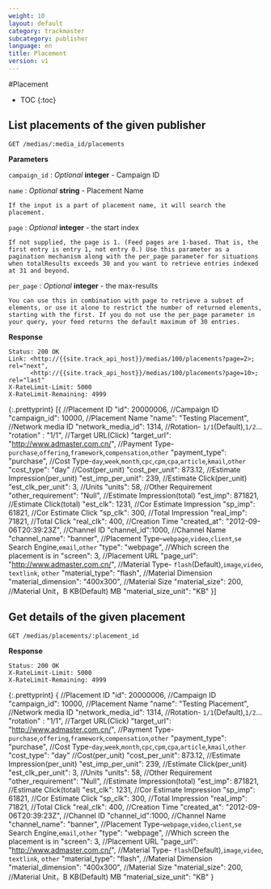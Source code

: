 ```yaml
---
weight: 10
layout: default
category: trackmaster
subcategory: publisher
language: en
title: Placement
version: v1
---
```


#Placement

* TOC
{:toc}

## List placements of the given publisher

    GET /medias/:media_id/placements

**Parameters**

`campaign_id`
: _Optional_ **integer** - Campaign ID   


`name`
: _Optional_ **string** - Placement Name

	If the input is a part of placement name, it will search the placement.

`page`
: _Optional_ **integer** - the start index  
  
	If not supplied, the page is 1. (Feed pages are 1-based. That is, the first entry is entry 1, not entry 0.) Use this parameter as a pagination mechanism along with the per_page parameter for situations when totalResults exceeds 30 and you want to retrieve entries indexed at 31 and beyond.

`per_page`
: _Optional_ **integer** - the max-results     

	You can use this in combination with page to retrieve a subset of elements, or use it alone to restrict the number of returned elements, starting with the first. If you do not use the per_page parameter in your query, your feed returns the default maximum of 30 entries.

**Response**

    Status: 200 OK
    Link: <http://{{site.track_api_host}}/medias/100/placements?page=2>; rel="next",
          <http://{{site.track_api_host}}/medias/100/placements?page=10>; rel="last"
    X-RateLimit-Limit: 5000
    X-RateLimit-Remaining: 4999

{:.prettyprint}
      [{
        //Placement ID
        "id": 20000006,
        //Campaign ID
        "campaign_id": 10000,
        //Placement Name
        "name": "Testing Placement",
        //Network media ID
        "network_media_id": 1314, 
        //Rotation- `1/1`(Default),`1/2`...
        "rotation" : "1/1",
        //Target URL(Click)
        "target_url": "http://www.admaster.com.cn/",
        //Payment Type- `purchase`,`offering`,`framework`,`compensation`,`other`
        "payment_type": "purchase",
        //Cost Type-`day`,`week`,`month`,`cpc`,`cpm`,`cpa`,`article`,`kmail`,`other`
        "cost_type": "day"
        //Cost(per_unit)
        "cost_per_unit": 873.12,
        //Estimate Impression(per_unit)
        "est_imp_per_unit": 239,
        //Estimate Click(per_unit)
        "est_clk_per_unit": 3,
        //Units
        "units": 58,
        //Other Requirement
        "other_requirement": "Null",
        //Estimate Impression(total)
        "est_imp": 871821,
        //Estimate Click(total)
        "est_clk": 1231,
        //Cor Estimate Impression
        "sp_imp": 61821,
        //Cor Estimate Click
        "sp_clk": 300,
        //Total Impression
        "real_imp": 71821,
        //Total Click
        "real_clk": 400,
        //Creation Time
        "created_at": "2012-09-06T20:39:23Z",
        //Channel ID
        "channel_id":1000,
        //Channel Name
        "channel_name": "banner",
        //Placement Type-`webpage`,`video`,`client`,`se` Search Engine,`email`,`other`
        "type": "webpage",
        //Which screen the placement is in
        "screen": 3,
        //Placement URL
        "page_url": "http://www.admaster.com.cn/",
        //Material Type- `flash`(Default),`image`,`video`, `textlink`, `other` 
        "material_type": "flash",
        //Material Dimension
        "material_dimension": "400x300",
        //Material Size
        "material_size": 200,
        //Material Unit，B KB(Default) MB
        "material_size_unit": "KB"
      }]


## Get details of the given placement

    GET /medias/placements/:placement_id

**Response**

    Status: 200 OK
    X-RateLimit-Limit: 5000
    X-RateLimit-Remaining: 4999

{:.prettyprint}
	{
        //Placement ID
        "id": 20000006,
        //Campaign ID
        "campaign_id": 10000,
        //Placement Name
        "name": "Testing Placement",
        //Network media ID
        "network_media_id": 1314, 
        //Rotation- `1/1`(Default),`1/2`...
        "rotation" : "1/1",
        //Target URL(Click)
        "target_url": "http://www.admaster.com.cn/",
        //Payment Type- `purchase`,`offering`,`framework`,`compensation`,`other`
        "payment_type": "purchase",
        //Cost Type-`day`,`week`,`month`,`cpc`,`cpm`,`cpa`,`article`,`kmail`,`other`
        "cost_type": "day"
        //Cost(per_unit)
        "cost_per_unit": 873.12,
        //Estimate Impression(per_unit)
        "est_imp_per_unit": 239,
        //Estimate Click(per_unit)
        "est_clk_per_unit": 3,
        //Units
        "units": 58,
        //Other Requirement
        "other_requirement": "Null",
        //Estimate Impression(total)
        "est_imp": 871821,
        //Estimate Click(total)
        "est_clk": 1231,
        //Cor Estimate Impression
        "sp_imp": 61821,
        //Cor Estimate Click
        "sp_clk": 300,
        //Total Impression
        "real_imp": 71821,
        //Total Click
        "real_clk": 400,
        //Creation Time
        "created_at": "2012-09-06T20:39:23Z",
        //Channel ID
        "channel_id":1000,
        //Channel Name
        "channel_name": "banner",
        //Placement Type-`webpage`,`video`,`client`,`se` Search Engine,`email`,`other`
        "type": "webpage",
        //Which screen the placement is in
        "screen": 3,
        //Placement URL
        "page_url": "http://www.admaster.com.cn/",
        //Material Type- `flash`(Default),`image`,`video`, `textlink`, `other` 
        "material_type": "flash",
        //Material Dimension
        "material_dimension": "400x300",
        //Material Size
        "material_size": 200,
        //Material Unit，B KB(Default) MB
        "material_size_unit": "KB"
    }
